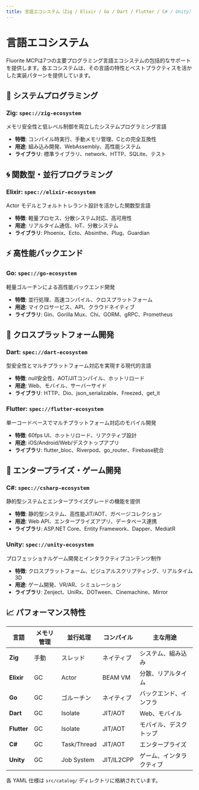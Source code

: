 ```yaml
---
title: 言語エコシステム（Zig / Elixir / Go / Dart / Flutter / C# / Unity）
---
```


# 言語エコシステム

Fluorite MCPは7つの主要プログラミング言語エコシステムの包括的なサポートを提供します。各エコシステムは、その言語の特性とベストプラクティスを活かした実装パターンを提供しています。

## 🔧 システムプログラミング

### Zig: `spec://zig-ecosystem`
メモリ安全性と低レベル制御を両立したシステムプログラミング言語
- **特徴**: コンパイル時実行、手動メモリ管理、Cとの完全互換性
- **用途**: 組み込み開発、WebAssembly、高性能システム
- **ライブラリ**: 標準ライブラリ、network、HTTP、SQLite、テスト

## 🌀 関数型・並行プログラミング

### Elixir: `spec://elixir-ecosystem`  
Actor モデルとフォルトトレラント設計を活かした関数型言語
- **特徴**: 軽量プロセス、分散システム対応、高可用性
- **用途**: リアルタイム通信、IoT、分散システム
- **ライブラリ**: Phoenix、Ecto、Absinthe、Plug、Guardian

## ⚡ 高性能バックエンド

### Go: `spec://go-ecosystem`
軽量ゴルーチンによる高性能バックエンド開発
- **特徴**: 並行処理、高速コンパイル、クロスプラットフォーム
- **用途**: マイクロサービス、API、クラウドネイティブ
- **ライブラリ**: Gin、Gorilla Mux、Chi、GORM、gRPC、Prometheus

## 🎯 クロスプラットフォーム開発

### Dart: `spec://dart-ecosystem`
型安全性とマルチプラットフォーム対応を実現する現代的言語
- **特徴**: null安全性、AOT/JITコンパイル、ホットリロード
- **用途**: Web、モバイル、サーバーサイド
- **ライブラリ**: HTTP、Dio、json_serializable、Freezed、get_it

### Flutter: `spec://flutter-ecosystem`
単一コードベースでマルチプラットフォーム対応のモバイル開発
- **特徴**: 60fps UI、ホットリロード、リアクティブ設計
- **用途**: iOS/Android/Web/デスクトップアプリ
- **ライブラリ**: flutter_bloc、Riverpod、go_router、Firebase統合

## 🏢 エンタープライズ・ゲーム開発

### C#: `spec://csharp-ecosystem`
静的型システムとエンタープライズグレードの機能を提供
- **特徴**: 静的型システム、高性能JIT/AOT、ガベージコレクション
- **用途**: Web API、エンタープライズアプリ、データベース連携
- **ライブラリ**: ASP.NET Core、Entity Framework、Dapper、MediatR

### Unity: `spec://unity-ecosystem`
プロフェッショナルゲーム開発とインタラクティブコンテンツ制作
- **特徴**: クロスプラットフォーム、ビジュアルスクリプティング、リアルタイム3D
- **用途**: ゲーム開発、VR/AR、シミュレーション
- **ライブラリ**: Zenject、UniRx、DOTween、Cinemachine、Mirror

## 📈 パフォーマンス特性

| 言語 | メモリ管理 | 並行処理 | コンパイル | 主な用途 |
|------|------------|----------|------------|----------|
| **Zig** | 手動 | スレッド | ネイティブ | システム、組み込み |
| **Elixir** | GC | Actor | BEAM VM | 分散、リアルタイム |
| **Go** | GC | ゴルーチン | ネイティブ | バックエンド、インフラ |
| **Dart** | GC | Isolate | JIT/AOT | Web、モバイル |
| **Flutter** | GC | Isolate | JIT/AOT | モバイル、デスクトップ |
| **C#** | GC | Task/Thread | JIT/AOT | エンタープライズ |
| **Unity** | GC | Job System | JIT/IL2CPP | ゲーム、インタラクティブ |

各 YAML 仕様は `src/catalog/` ディレクトリに格納されています。

